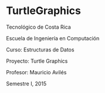 # TurtleGraphics


Tecnológico de Costa Rica

Escuela de Ingeniería en Computación

Curso: Estructuras de Datos

Proyecto: Turtle Graphics

Profesor: Mauricio Avilés

Semestre I, 2015
